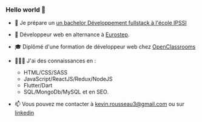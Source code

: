 ### Hello world 👋


- 🏫 Je prépare un [un bachelor Développement fullstack à l'école IPSSI](https://ecole-ipssi.com/formations-informatique/bachelor-developpeur-fullstack-devops/)

- 🏢 Développeur web en alternance à [Eurostep](https://www.eurostep.com/).

- 🎓 Diplômé d'une formation de développeur web chez [OpenClassrooms](https://openclassrooms.com/fr/)

- 🧑🏻‍💻 J'ai des connaissances en :
  - HTML/CSS/SASS
  - JavaScript/ReactJS/Redux/NodeJS
  - Flutter/Dart
  - SQL/MongoDb/MySQL et en SEO.

- 📫 Vous pouvez me contacter à kevin.rousseau3@gmail.com ou sur [linkedin](https://www.linkedin.com/in/kevin-rousseau-20a7b11b5/)



